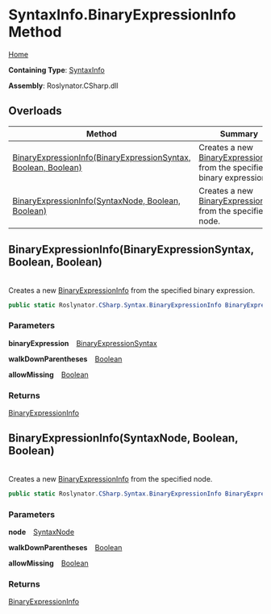 # SyntaxInfo\.BinaryExpressionInfo Method

[Home](../../../../README.md)

**Containing Type**: [SyntaxInfo](../README.md)

**Assembly**: Roslynator\.CSharp\.dll

## Overloads

| Method | Summary |
| ------ | ------- |
| [BinaryExpressionInfo(BinaryExpressionSyntax, Boolean, Boolean)](#Roslynator_CSharp_SyntaxInfo_BinaryExpressionInfo_Microsoft_CodeAnalysis_CSharp_Syntax_BinaryExpressionSyntax_System_Boolean_System_Boolean_) | Creates a new [BinaryExpressionInfo](../../Syntax/BinaryExpressionInfo/README.md) from the specified binary expression\. |
| [BinaryExpressionInfo(SyntaxNode, Boolean, Boolean)](#Roslynator_CSharp_SyntaxInfo_BinaryExpressionInfo_Microsoft_CodeAnalysis_SyntaxNode_System_Boolean_System_Boolean_) | Creates a new [BinaryExpressionInfo](../../Syntax/BinaryExpressionInfo/README.md) from the specified node\. |

## BinaryExpressionInfo\(BinaryExpressionSyntax, Boolean, Boolean\) <a id="Roslynator_CSharp_SyntaxInfo_BinaryExpressionInfo_Microsoft_CodeAnalysis_CSharp_Syntax_BinaryExpressionSyntax_System_Boolean_System_Boolean_"></a>

\
Creates a new [BinaryExpressionInfo](../../Syntax/BinaryExpressionInfo/README.md) from the specified binary expression\.

```csharp
public static Roslynator.CSharp.Syntax.BinaryExpressionInfo BinaryExpressionInfo(Microsoft.CodeAnalysis.CSharp.Syntax.BinaryExpressionSyntax binaryExpression, bool walkDownParentheses = true, bool allowMissing = false)
```

### Parameters

**binaryExpression** &ensp; [BinaryExpressionSyntax](https://docs.microsoft.com/en-us/dotnet/api/microsoft.codeanalysis.csharp.syntax.binaryexpressionsyntax)

**walkDownParentheses** &ensp; [Boolean](https://docs.microsoft.com/en-us/dotnet/api/system.boolean)

**allowMissing** &ensp; [Boolean](https://docs.microsoft.com/en-us/dotnet/api/system.boolean)

### Returns

[BinaryExpressionInfo](../../Syntax/BinaryExpressionInfo/README.md)

## BinaryExpressionInfo\(SyntaxNode, Boolean, Boolean\) <a id="Roslynator_CSharp_SyntaxInfo_BinaryExpressionInfo_Microsoft_CodeAnalysis_SyntaxNode_System_Boolean_System_Boolean_"></a>

\
Creates a new [BinaryExpressionInfo](../../Syntax/BinaryExpressionInfo/README.md) from the specified node\.

```csharp
public static Roslynator.CSharp.Syntax.BinaryExpressionInfo BinaryExpressionInfo(Microsoft.CodeAnalysis.SyntaxNode node, bool walkDownParentheses = true, bool allowMissing = false)
```

### Parameters

**node** &ensp; [SyntaxNode](https://docs.microsoft.com/en-us/dotnet/api/microsoft.codeanalysis.syntaxnode)

**walkDownParentheses** &ensp; [Boolean](https://docs.microsoft.com/en-us/dotnet/api/system.boolean)

**allowMissing** &ensp; [Boolean](https://docs.microsoft.com/en-us/dotnet/api/system.boolean)

### Returns

[BinaryExpressionInfo](../../Syntax/BinaryExpressionInfo/README.md)

